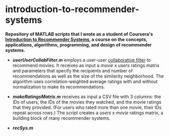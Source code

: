 introduction-to-recommender-systems
===================================
**Repository of MATLAB scripts that I wrote as a student of Coursera's [Introduction to Recommender Systems](https://www.coursera.org/course/recsys), a course on the concepts, applications, algorithms, programming, and design of recommender systems.**

- ***userUserCollabFilter.m*** employs a user-user [collaborative filter](http://en.wikipedia.org/wiki/Collaborative_filtering) to recommend movies. It receives as input a *movie* x *users* ratings matrix and parameters that specify the recipients and number of recommendations as well as the size of the similarity neighborhood. The algorithm uses correlation-weighted average ratings with and without normalization to make its recommendations.

- ***makeRatingsMatrix.m*** receives as input a CSV file with 3 columns: the IDs of users, the IDs of the movies they watched, and the movie ratings that they provided. (For users who rated more than one movie, their IDs repeat across rows.) The script creates a *users* x *movie* ratings matrix, a building block of many recommender systems.


- ***recSys.m***
